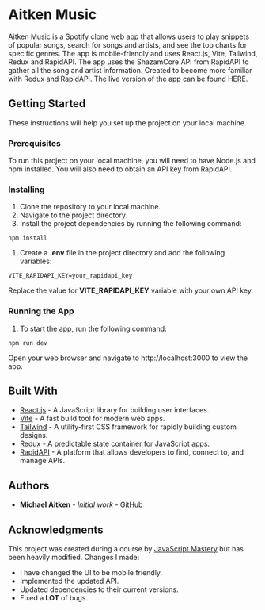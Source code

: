 # Aitken Music
Aitken Music is a Spotify clone web app that allows users to play snippets of popular songs, search for songs and artists, and see the top charts for specific genres. The app is mobile-friendly and uses React.js, Vite, Tailwind, Redux and RapidAPI. The app uses the ShazamCore API from RapidAPI to gather all the song and artist information. Created to become more familiar with Redux and RapidAPI. The live version of the app can be found [HERE](https://music.michaelaitken.com).

## Getting Started
These instructions will help you set up the project on your local machine.

### Prerequisites
To run this project on your local machine, you will need to have Node.js and npm installed. You will also need to obtain an API key from RapidAPI.

### Installing
1. Clone the repository to your local machine.
2. Navigate to the project directory.
3. Install the project dependencies by running the following command:

```
npm install
```

1. Create a **.env** file in the project directory and add the following variables:

```
VITE_RAPIDAPI_KEY=your_rapidapi_key
```

Replace the value for **VITE_RAPIDAPI_KEY** variable with your own API key.

### Running the App
1. To start the app, run the following command:

```
npm run dev
```

Open your web browser and navigate to http://localhost:3000 to view the app.


## Built With
- [React.js](https://reactjs.org/) - A JavaScript library for building user interfaces.
- [Vite](https://vitejs.dev/) - A fast build tool for modern web apps.
- [Tailwind](https://tailwindcss.com/) - A utility-first CSS framework for rapidly building custom designs.
- [Redux](https://redux.js.org/) - A predictable state container for JavaScript apps.
- [RapidAPI](https://rapidapi.com/) - A platform that allows developers to find, connect to, and manage APIs.

## Authors
- **Michael Aitken** - *Initial work* - [GitHub](https://github.com/michaelaitken)

## Acknowledgments
This project was created during a course by [JavaScript Mastery](https://www.youtube.com/@javascriptmastery) but has been heavily modified. Changes I made:
- I have changed the UI to be mobile friendly.
- Implemented the updated API.
- Updated dependencies to their current versions.
- Fixed a **LOT** of bugs.